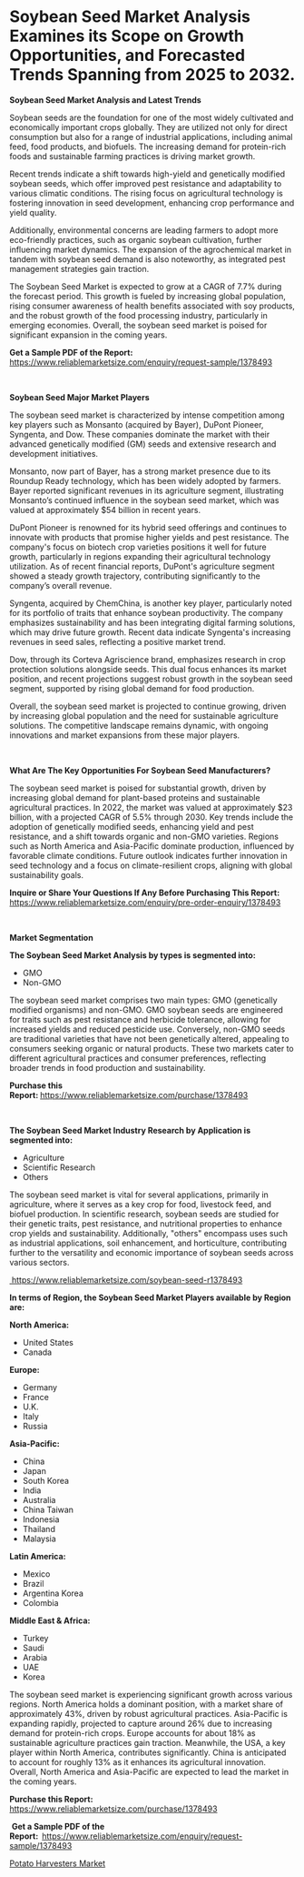 <p><h1>Soybean Seed Market Analysis Examines its Scope on Growth Opportunities, and Forecasted Trends Spanning from 2025 to 2032.</h1></p><p><strong>Soybean Seed Market Analysis and Latest Trends</strong></p>
<p><p>Soybean seeds are the foundation for one of the most widely cultivated and economically important crops globally. They are utilized not only for direct consumption but also for a range of industrial applications, including animal feed, food products, and biofuels. The increasing demand for protein-rich foods and sustainable farming practices is driving market growth.</p><p>Recent trends indicate a shift towards high-yield and genetically modified soybean seeds, which offer improved pest resistance and adaptability to various climatic conditions. The rising focus on agricultural technology is fostering innovation in seed development, enhancing crop performance and yield quality.</p><p>Additionally, environmental concerns are leading farmers to adopt more eco-friendly practices, such as organic soybean cultivation, further influencing market dynamics. The expansion of the agrochemical market in tandem with soybean seed demand is also noteworthy, as integrated pest management strategies gain traction.</p><p>The Soybean Seed Market is expected to grow at a CAGR of 7.7% during the forecast period. This growth is fueled by increasing global population, rising consumer awareness of health benefits associated with soy products, and the robust growth of the food processing industry, particularly in emerging economies. Overall, the soybean seed market is poised for significant expansion in the coming years.</p></p>
<p><strong>Get a Sample PDF of the Report:&nbsp;</strong> <a href="https://www.reliablemarketsize.com/enquiry/request-sample/1378493?utm_campaign=3226&utm_medium=2&utm_source=Github&utm_content=ia&utm_term=30032025&utm_id=soybean-seed">https://www.reliablemarketsize.com/enquiry/request-sample/1378493</a></p>
<p>&nbsp;</p>
<p><strong>Soybean Seed Major Market Players</strong></p>
<p><p>The soybean seed market is characterized by intense competition among key players such as Monsanto (acquired by Bayer), DuPont Pioneer, Syngenta, and Dow. These companies dominate the market with their advanced genetically modified (GM) seeds and extensive research and development initiatives.</p><p>Monsanto, now part of Bayer, has a strong market presence due to its Roundup Ready technology, which has been widely adopted by farmers. Bayer reported significant revenues in its agriculture segment, illustrating Monsanto’s continued influence in the soybean seed market, which was valued at approximately $54 billion in recent years.</p><p>DuPont Pioneer is renowned for its hybrid seed offerings and continues to innovate with products that promise higher yields and pest resistance. The company's focus on biotech crop varieties positions it well for future growth, particularly in regions expanding their agricultural technology utilization. As of recent financial reports, DuPont's agriculture segment showed a steady growth trajectory, contributing significantly to the company’s overall revenue.</p><p>Syngenta, acquired by ChemChina, is another key player, particularly noted for its portfolio of traits that enhance soybean productivity. The company emphasizes sustainability and has been integrating digital farming solutions, which may drive future growth. Recent data indicate Syngenta's increasing revenues in seed sales, reflecting a positive market trend.</p><p>Dow, through its Corteva Agriscience brand, emphasizes research in crop protection solutions alongside seeds. This dual focus enhances its market position, and recent projections suggest robust growth in the soybean seed segment, supported by rising global demand for food production.</p><p>Overall, the soybean seed market is projected to continue growing, driven by increasing global population and the need for sustainable agriculture solutions. The competitive landscape remains dynamic, with ongoing innovations and market expansions from these major players.</p></p>
<p>&nbsp;</p>
<p><strong>What Are The Key Opportunities For Soybean Seed Manufacturers?</strong></p>
<p><p>The soybean seed market is poised for substantial growth, driven by increasing global demand for plant-based proteins and sustainable agricultural practices. In 2022, the market was valued at approximately $23 billion, with a projected CAGR of 5.5% through 2030. Key trends include the adoption of genetically modified seeds, enhancing yield and pest resistance, and a shift towards organic and non-GMO varieties. Regions such as North America and Asia-Pacific dominate production, influenced by favorable climate conditions. Future outlook indicates further innovation in seed technology and a focus on climate-resilient crops, aligning with global sustainability goals.</p></p>
<p><strong>Inquire or Share Your Questions If Any Before Purchasing This Report:</strong> <a href="https://www.reliablemarketsize.com/enquiry/pre-order-enquiry/1378493?utm_campaign=3226&utm_medium=2&utm_source=Github&utm_content=ia&utm_term=30032025&utm_id=soybean-seed">https://www.reliablemarketsize.com/enquiry/pre-order-enquiry/1378493</a></p>
<p>&nbsp;</p>
<p><strong>Market Segmentation</strong></p>
<p><strong>The Soybean Seed Market Analysis by types is segmented into:</strong></p>
<p><ul><li>GMO</li><li>Non-GMO</li></ul></p>
<p><p>The soybean seed market comprises two main types: GMO (genetically modified organisms) and non-GMO. GMO soybean seeds are engineered for traits such as pest resistance and herbicide tolerance, allowing for increased yields and reduced pesticide use. Conversely, non-GMO seeds are traditional varieties that have not been genetically altered, appealing to consumers seeking organic or natural products. These two markets cater to different agricultural practices and consumer preferences, reflecting broader trends in food production and sustainability.</p></p>
<p><strong>Purchase this Report:&nbsp;</strong><a href="https://www.reliablemarketsize.com/purchase/1378493?utm_campaign=3226&utm_medium=2&utm_source=Github&utm_content=ia&utm_term=30032025&utm_id=soybean-seed">https://www.reliablemarketsize.com/purchase/1378493</a></p>
<p>&nbsp;</p>
<p><strong>The Soybean Seed Market Industry Research by Application is segmented into:</strong></p>
<p><ul><li>Agriculture</li><li>Scientific Research</li><li>Others</li></ul></p>
<p><p>The soybean seed market is vital for several applications, primarily in agriculture, where it serves as a key crop for food, livestock feed, and biofuel production. In scientific research, soybean seeds are studied for their genetic traits, pest resistance, and nutritional properties to enhance crop yields and sustainability. Additionally, "others" encompass uses such as industrial applications, soil enhancement, and horticulture, contributing further to the versatility and economic importance of soybean seeds across various sectors.</p></p>
<p><a href="https://www.reliablemarketsize.com/soybean-seed-r1378493?utm_campaign=3226&utm_medium=2&utm_source=Github&utm_content=ia&utm_term=30032025&utm_id=soybean-seed">&nbsp;https://www.reliablemarketsize.com/soybean-seed-r1378493</a></p>
<p><strong>In terms of Region, the Soybean Seed Market Players available by Region are:</strong></p>
<p>
    <p> <strong> North America: </strong>
        <ul>
            <li>United States</li>
            <li>Canada</li>
        </ul>
        </p> 
    <p> <strong> Europe: </strong>
        <ul>
            <li>Germany</li>
            <li>France</li>
            <li>U.K.</li>
            <li>Italy</li>
            <li>Russia</li>
        </ul>
        </p> 
    <p> <strong> Asia-Pacific: </strong>
        <ul>
            <li>China</li>
            <li>Japan</li>
            <li>South Korea</li>
            <li>India</li>
            <li>Australia</li>
            <li>China Taiwan</li>
            <li>Indonesia</li>
            <li>Thailand</li>
            <li>Malaysia</li>
        </ul>
        </p> 
    <p> <strong> Latin America: </strong>
        <ul>
            <li>Mexico</li>
            <li>Brazil</li>
            <li>Argentina Korea</li>
            <li>Colombia</li>
        </ul>
        </p> 
    <p> <strong> Middle East & Africa: </strong>
        <ul>
            <li>Turkey</li>
            <li>Saudi</li>
            <li>Arabia</li>
            <li>UAE</li>
            <li>Korea</li>
        </ul>
    </p>
    </p>
<p><p>The soybean seed market is experiencing significant growth across various regions. North America holds a dominant position, with a market share of approximately 43%, driven by robust agricultural practices. Asia-Pacific is expanding rapidly, projected to capture around 26% due to increasing demand for protein-rich crops. Europe accounts for about 18% as sustainable agriculture practices gain traction. Meanwhile, the USA, a key player within North America, contributes significantly. China is anticipated to account for roughly 13% as it enhances its agricultural innovation. Overall, North America and Asia-Pacific are expected to lead the market in the coming years.</p></p>
<p><strong>Purchase this Report: </strong><a href="https://www.reliablemarketsize.com/purchase/1378493?utm_campaign=3226&utm_medium=2&utm_source=Github&utm_content=ia&utm_term=30032025&utm_id=soybean-seed">https://www.reliablemarketsize.com/purchase/1378493</a></p>
<p>&nbsp;<strong>Get a Sample PDF of the Report:&nbsp;&nbsp;</strong><a href="https://www.reliablemarketsize.com/enquiry/request-sample/1378493?utm_campaign=3226&utm_medium=2&utm_source=Github&utm_content=ia&utm_term=30032025&utm_id=soybean-seed">https://www.reliablemarketsize.com/enquiry/request-sample/1378493</a></p>
<p><strong></strong></p>
<p><p><a href="https://github.com/dushornerfe/Market-Research-Report-List-1/blob/main/potato-harvesters-market.md?utm_campaign=3226&utm_medium=2&utm_source=Github&utm_content=ia&utm_term=30032025&utm_id=soybean-seed">Potato Harvesters Market</a></p></p>